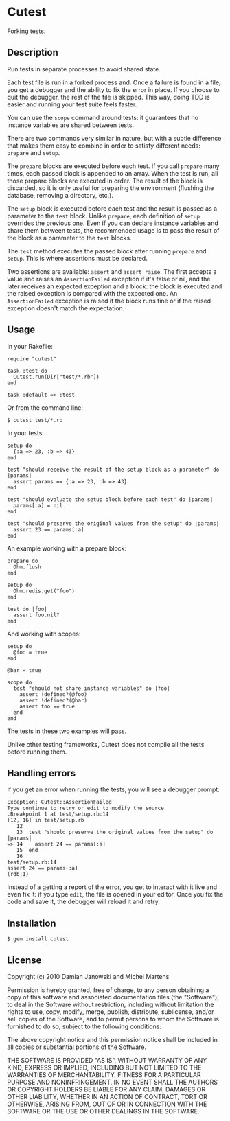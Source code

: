 Cutest
=======

Forking tests.

Description
-----------

Run tests in separate processes to avoid shared state.

Each test file is run in a forked process and. Once a failure is found in a
file, you get a debugger and the ability to fix the error in place. If you
choose to quit the debugger, the rest of the file is skipped. This way, doing
TDD is easier and running your test suite feels faster.

You can use the `scope` command around tests: it guarantees that no instance
variables are shared between tests.

There are two commands very similar in nature, but with a subtle difference that
makes them easy to combine in order to satisfy different needs: `prepare` and
`setup`.

The `prepare` blocks are executed before each test. If you call `prepare` many
times, each passed block is appended to an array. When the test is run, all
those prepare blocks are executed in order. The result of the block is
discarded, so it is only useful for preparing the environment (flushing the
database, removing a directory, etc.).

The `setup` block is executed before each test and the result is passed as a
parameter to the `test` block. Unlike `prepare`, each definition of `setup`
overrides the previous one. Even if you can declare instance variables and
share them between tests, the recommended usage is to pass the result of the
block as a parameter to the `test` blocks.

The `test` method executes the passed block after running `prepare` and
`setup`. This is where assertions must be declared.

Two assertions are available: `assert` and `assert_raise`. The first accepts a
value and raises an `AssertionFailed` exception if it's false or nil, and the
later receives an expected exception and a block: the block is executed and
the raised exception is compared with the expected one. An `AssertionFailed`
exception is raised if the block runs fine or if the raised exception doesn't
match the expectation.

Usage
-----

In your Rakefile:

    require "cutest"

    task :test do
      Cutest.run(Dir["test/*.rb"])
    end

    task :default => :test

Or from the command line:

    $ cutest test/*.rb

In your tests:

    setup do
      {:a => 23, :b => 43}
    end

    test "should receive the result of the setup block as a parameter" do |params|
      assert params == {:a => 23, :b => 43}
    end

    test "should evaluate the setup block before each test" do |params|
      params[:a] = nil
    end

    test "should preserve the original values from the setup" do |params|
      assert 23 == params[:a]
    end

An example working with a prepare block:

    prepare do
      Ohm.flush
    end

    setup do
      Ohm.redis.get("foo")
    end

    test do |foo|
      assert foo.nil?
    end

And working with scopes:

    setup do
      @foo = true
    end

    @bar = true

    scope do
      test "should not share instance variables" do |foo|
        assert !defined?(@foo)
        assert !defined?(@bar)
        assert foo == true
      end
    end

The tests in these two examples will pass.

Unlike other testing frameworks, Cutest does not compile all the tests before
running them.

Handling errors
---------------

If you get an error when running the tests, you will see a debugger prompt:

    Exception: Cutest::AssertionFailed
    Type continue to retry or edit to modify the source
    .Breakpoint 1 at test/setup.rb:14
    [12, 16] in test/setup.rb
       12
       13  test "should preserve the original values from the setup" do |params|
    => 14    assert 24 == params[:a]
       15  end
       16
    test/setup.rb:14
    assert 24 == params[:a]
    (rdb:1)

Instead of a getting a report of the error, you get to interact with it live
and even fix it: if you type `edit`, the file is opened in your editor. Once
you fix the code and save it, the debugger will reload it and retry.

Installation
------------

    $ gem install cutest

License
-------

Copyright (c) 2010 Damian Janowski and Michel Martens

Permission is hereby granted, free of charge, to any person
obtaining a copy of this software and associated documentation
files (the "Software"), to deal in the Software without
restriction, including without limitation the rights to use,
copy, modify, merge, publish, distribute, sublicense, and/or sell
copies of the Software, and to permit persons to whom the
Software is furnished to do so, subject to the following
conditions:

The above copyright notice and this permission notice shall be
included in all copies or substantial portions of the Software.

THE SOFTWARE IS PROVIDED "AS IS", WITHOUT WARRANTY OF ANY KIND,
EXPRESS OR IMPLIED, INCLUDING BUT NOT LIMITED TO THE WARRANTIES
OF MERCHANTABILITY, FITNESS FOR A PARTICULAR PURPOSE AND
NONINFRINGEMENT. IN NO EVENT SHALL THE AUTHORS OR COPYRIGHT
HOLDERS BE LIABLE FOR ANY CLAIM, DAMAGES OR OTHER LIABILITY,
WHETHER IN AN ACTION OF CONTRACT, TORT OR OTHERWISE, ARISING
FROM, OUT OF OR IN CONNECTION WITH THE SOFTWARE OR THE USE OR
OTHER DEALINGS IN THE SOFTWARE.
